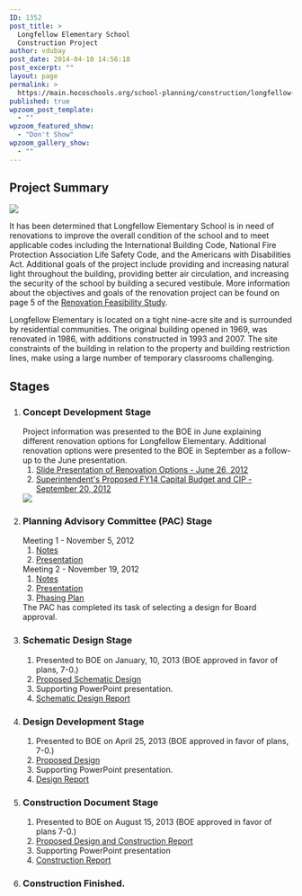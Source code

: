 ```yaml
---
ID: 1352
post_title: >
  Longfellow Elementary School
  Construction Project
author: vdubay
post_date: 2014-04-10 14:56:18
post_excerpt: ""
layout: page
permalink: >
  https://main.hocoschools.org/school-planning/construction/longfellow-es/
published: true
wpzoom_post_template:
  - ""
wpzoom_featured_show:
  - "Don't Show"
wpzoom_gallery_show:
  - ""
---
```

<h2>Project Summary</h2> 

<img class="pict" src="/f/schoolplanning/longfellow_pic1.jpg">
     
<p>It has been determined that Longfellow Elementary School is in need of renovations to improve the overall condition of the school and to meet applicable codes including the   International Building Code, National Fire Protection Association Life Safety Code, and the Americans with Disabilities Act. Additional goals of the project include providing and increasing natural light throughout the building, providing better air circulation, and increasing the security of the school by building a secured vestibule. More information about the objectives and goals of the renovation project can be found on page 5 of  the <a href="/f/schoolplanning/lfes/lfes_feasibilitystudy_062612.pdf">Renovation Feasibility Study</a>.</p>

<p>Longfellow Elementary is located on a tight nine-acre site and is surrounded by residential communities. The original building opened in 1969, was renovated in 1986, with additions constructed in 1993 and 2007. The site constraints of the building in relation to the property and building restriction lines, make using a large number of temporary classrooms challenging.</p>


<h2>Stages</h2>
<div class="t">
<ol class="timeline">

<li class="tl-node"><h3>Concept Development Stage</h3>
  <div>Project information was presented to the BOE in June  explaining different renovation options for Longfellow Elementary. Additional  renovation options were presented to the BOE in September as a follow-up to the June presentation.</div>
  
  <ol>
  
  <li><a href="/f/schoolplanning/longfellow-renovation-options.pdf">Slide Presentation of Renovation Options - June 26, 2012</a></li>
  <li><a href="/schoolplanning/lfes/lfes_suptproposedCIP_092012.pdf">Superintendent's Proposed FY14 Capital Budget and CIP - September 20, 2012 </a></li>
  </ol>
  
</li>

<img class="pict" src="/f/schoolplanning/longfellow_pic2.jpg">
  
<li class="tl-node"> <h3>Planning Advisory Committee (PAC) Stage</h3>
  <div>Meeting 1 - November 5, 2012</div>
  <ol>
  <li><a href="/f/schoolplanning/pac_meeting1_110512.pdf">Notes </a></li>
  <li><a href="/f/schoolplanning/pac_pres1_110512.pdf">Presentation</a></li>
  </ol>      
  
  <div>Meeting 2 - November 19, 2012</div>
  <ol>
  <li><a href="/f/schoolplanning/pac_meeting2_111912.pdf">Notes</a></li>
  <li><a href="/f/schoolplanning/pac_pres2_111912.pdf">Presentation</a></li>
  <li><a href="/f/schoolplanning/pac_phasingplan_111912.pdf">Phasing Plan</a></li>
  </ol>

  <div>The PAC has completed its task of selecting a design for Board approval.</div>
</li>
  
<li class="tl-node"> <h3>Schematic Design Stage</h3>
  <ol>
  <li>Presented to  BOE on January, 10, 2013 (BOE approved in favor of plans, 7-0.)</li>

  <li><a href="/f/schoolplanning/lfes_schematic011013details.pdf">Proposed Schematic Design</a></li>
  <li>Supporting PowerPoint presentation.</li>
  <li><a href="/f/schoolplanning/lfes_schematic011013ppt.pdf">Schematic Design Report</a></li>
  </ol>
  
</li>
  
<li class="tl-node"><h3>Design Development Stage</h3>
  
  <ol>
  <li>Presented to BOE on April 25, 2013 (BOE approved in favor of plans, 7-0.)</li>  
  <li><a href="/f/schoolplanning/lfes_design042513details.pdf">Proposed  Design</a></li>
  <li>Supporting PowerPoint presentation.</li>
  <li><a href="/f/schoolplanning/lfes_design042513ppt.pdf">Design Report</a></li>
  </ol>

</li>
  
<li class="tl-node"><h3>Construction Document Stage</h3>
  
  <ol>
  <li>Presented to BOE on August 15, 2013 (BOE approved in favor of plans 7-0.)</li>
  <li><a href="/f/schoolplanning/longfellowEScd.pdf">Proposed Design and Construction Report</a></li>
  <li>Supporting PowerPoint presentation</li>
  <li><a href="/f/schoolplanning/longfellowESpresentation.pdf">Construction Report</a></li>
  </ol>

</li>

<li class="tl-node last">
  <h3>Construction Finished.</h3></li> 
</ol>
</div>
</div>
</ol>